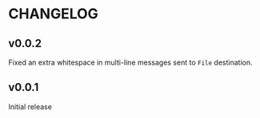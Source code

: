 CHANGELOG
=========



v0.0.2
------

Fixed an extra whitespace in multi-line messages sent to `File` destination.

v0.0.1
------

Initial release

